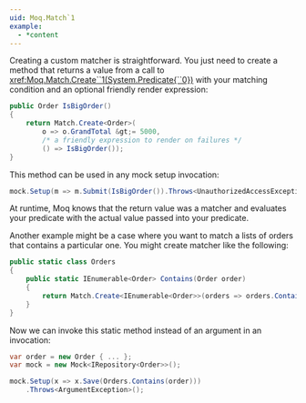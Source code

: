 ```yaml
---
uid: Moq.Match`1
example:
  - *content
---
```

Creating a custom matcher is straightforward. You just need to create a method that returns a value from a call to <xref:Moq.Match.Create``1(System.Predicate{``0})> with your matching condition and an optional friendly render expression:

```csharp
public Order IsBigOrder()
{
	return Match.Create<Order>(
		o => o.GrandTotal &gt;= 5000, 
		/* a friendly expression to render on failures */
		() => IsBigOrder());
}
```

This method can be used in any mock setup invocation:

```csharp
mock.Setup(m => m.Submit(IsBigOrder()).Throws<UnauthorizedAccessException>();
```

At runtime, Moq knows that the return value was a matcher and
evaluates your predicate with the actual value passed into your predicate.

Another example might be a case where you want to match a lists of orders that contains a particular one. You might create matcher like the following:

```csharp
public static class Orders
{
	public static IEnumerable<Order> Contains(Order order)
	{
		return Match.Create<IEnumerable<Order>>(orders => orders.Contains(order));
	}
}
```

Now we can invoke this static method instead of an argument in an
invocation:

```csharp
var order = new Order { ... };
var mock = new Mock<IRepository<Order>>();

mock.Setup(x => x.Save(Orders.Contains(order)))
    .Throws<ArgumentException>();
```
